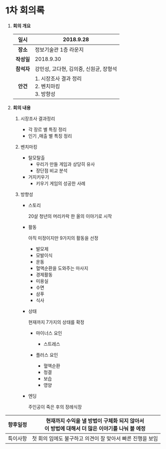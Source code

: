 # 1차 회의록

1. **회의 개요**

   |    일시    | 2018.9.28                                           |
   | :--------: | --------------------------------------------------- |
   |  **장소**  | 정보기술관 1층 라운지                               |
   | **작성일** | 2018.9.30                                           |
   | **참석자** | 강민성, 고다현, 김의중, 신원균, 장형석              |
   |  **안건**  | 1. 시장조사 결과 정리 <br>2. 벤치마킹 <br>3. 방향성 |

2. **회의 내용**

   1. 시장조사 결과정리

      * 각 장르 별 특징 정리
      * 인기 ,매출 별 특징 정리

   2. 벤치마킹

      * 탈모탈출
        * 우리가 만들 게임과 상당히 유사
        * 장단점 비교 분석
      * 거지키우기
        * 키우기 게임의 성공한 사례

   3. 방향성

      * 스토리

        20살 청년의 머리카락 한 올의 이야기로 시작

      * 활동

        아직 미정이지만 9가지의 활동을 선정

        * 발모제
        * 모발이식
        * 운동
        * 혈액순환을 도와주는 마사지
        * 경제활동
        * 미용실 
        * 수면
        * 삼푸
        * 식사

      * 상태

        현재까지 7가지의 상태를 확정

        * 마이너스 요인
          * 스트레스

        * 플러스 요인
          * 혈액순환
          * 청결
          * 보습
          * 영양

      * 엔딩

        주인공이 죽은 후의 장례식장


| 향후일정 | 현재까지 수익을 낼 방법이 구체화 되지 않아서<br> 이 방법에 대해서 더 많은 이야기를 나눠 볼 에정 |
| :------: | ------------------------------------------------------------ |
| 특이사항 | 첫 회의 임에도 불구하고 의견이 잘 맞아서 빠른 진행을 보임    |